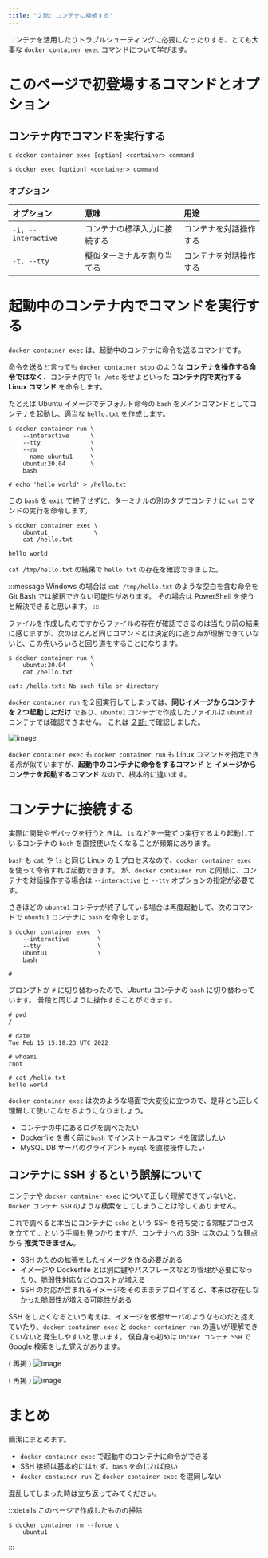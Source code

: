 ```yaml
---
title: "２部: コンテナに接続する"
---
```


コンテナを活用したりトラブルシューティングに必要になったりする、とても大事な `docker container exec` コマンドについて学びます。

# このページで初登場するコマンドとオプション
## コンテナ内でコマンドを実行する
```:新コマンド
$ docker container exec [option] <container> command
```

```:旧コマンド
$ docker exec [option] <container> command
```

### オプション
オプション | 意味 | 用途  
:-- | :-- | :--
`-i, --interactive`   | コンテナの標準入力に接続する | コンテナを対話操作する
`-t, --tty`   | 擬似ターミナルを割り当てる   | コンテナを対話操作する

# 起動中のコンテナ内でコマンドを実行する
`docker container exec` は、起動中のコンテナに命令を送るコマンドです。

命令を送ると言っても `docker container stop` のような **コンテナを操作する命令ではなく**、コンテナ内で `ls /etc` をせよといった **コンテナ内で実行する Linux コマンド** を命令します。

たとえば Ubuntu イメージでデフォルト命令の `bash` をメインコマンドとしてコンテナを起動し、適当な `hello.txt` を作成します。

```:Host Machine
$ docker container run \
    --interactive      \
    --tty              \
    --rm               \
    --name ubuntu1     \
    ubuntu:20.04       \
    bash

# echo 'hello world' > /hello.txt
```

この `bash` を `exit` で終了せずに、ターミナルの別のタブでコンテナに `cat` コマンドの実行を命令します。

```:Host Machine
$ docker container exec \
    ubuntu1             \
    cat /hello.txt
    
hello world
```

`cat /tmp/hello.txt` の結果で `hello.txt` の存在を確認できました。

:::message
Windows の場合は `cat /tmp/hello.txt` のような空白を含む命令を Git Bash では解釈できない可能性があります。
その場合は PowerShell を使うと解決できると思います。
:::

ファイルを作成したのですからファイルの存在が確認できるのは当たり前の結果に感じますが、次のほとんど同じコマンドとは決定的に違う点が理解できていないと、この先いろいろと回り道をすることになります。


```:Host Machine
$ docker container run \
    ubuntu:20.04       \
    cat /hello.txt

cat: /hello.txt: No such file or directory
```

`docker container run` を２回実行してしまっては、**同じイメージからコンテナを２つ起動しただけ** であり、`ubuntu1` コンテナで作成したファイルは `ubuntu2` コンテナでは確認できません。
これは [２部: ](2-5-container-state) で確認しました。

![image](/images/structure/structure.046.jpeg)

`docker container exec` も `docker container run` も Linux コマンドを指定できる点が似ていますが、**起動中のコンテナに命令をするコマンド** と **イメージからコンテナを起動するコマンド** なので、根本的に違います。

# コンテナに接続する
実際に開発やデバッグを行うときは、`ls` などを一発ずつ実行するより起動しているコンテナの `bash` を直接使いたくなることが頻繁にあります。

`bash` も `cat` や `ls` と同じ Linux の１プロセスなので、`docker container exec` を使って命令すれば起動できます。
が、`docker container run` と同様に、コンテナを対話操作する場合は `--interactive` と `--tty` オプションの指定が必要です。

さきほどの `ubuntu1` コンテナが終了している場合は再度起動して、次のコマンドで `ubuntu1` コンテナに `bash` を命令します。

```:Host Machine
$ docker container exec  \
    --interactive        \
    --tty                \
    ubuntu1              \
    bash

#
```

プロンプトが `#` に切り替わったので、Ubuntu コンテナの `bash` に切り替わっています。
普段と同じように操作することができます。

```:Container
# pwd
/

# date
Tue Feb 15 15:18:23 UTC 2022

# whoami
root

# cat /hello.txt
hello world
```

`docker container exec` は次のような場面で大変役に立つので、是非とも正しく理解して使いこなせるようになりましょう。

- コンテナの中にあるログを調べたたい
- Dockerfile を書く前に`bash` でインストールコマンドを確認したい
- MySQL DB サーバのクライアント `mysql` を直接操作したい

## コンテナに SSH するという誤解について
コンテナや `docker container exec` について正しく理解できていないと、`Docker コンテナ SSH` のような検索をしてしまうことは珍しくありません。

これで調べると本当にコンテナに `sshd` という SSH を待ち受ける常駐プロセスを立てて... という手順も見つかりますが、コンテナへの SSH は次のような観点から **推奨できません**。

- SSH のための拡張をしたイメージを作る必要がある
- イメージや Dockerfile とは別に鍵やパスフレーズなどの管理が必要になったり、脆弱性対応などのコストが増える
- SSH の対応が含まれるイメージをそのままデプロイすると、本来は存在しなかった脆弱性が増える可能性がある

SSH をしたくなるという考えは、イメージを仮想サーバのようなものだと捉えていたり、`docker container exec` と `docker container run` の違いが理解できていないと発生しやすいと思います。
僕自身も初めは `Docker コンテナ SSH` で Google 検索をした覚えがあります。

( 再掲 )
![image](/images/structure/structure.027.jpeg)

( 再掲 )
![image](/images/structure/structure.029.jpeg)

# まとめ
簡潔にまとめます。

- `docker container exec` で起動中のコンテナに命令ができる
- SSH 接続は基本的にはせず、`bash` を命じれば良い  
- `docker container run` と `docker container exec` を混同しない

混乱してしまった時は立ち返ってみてください。

:::details このページで作成したものの掃除
```:Host Machine
$ docker container rm --force \
    ubuntu1
```
:::
